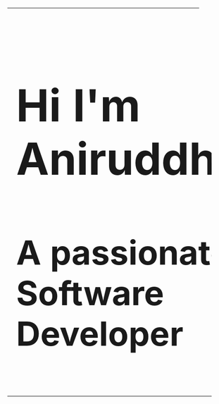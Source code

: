 <table align="center" style="width: 100%; height: 100vh; padding: 40px; border-radius: 10%; border: none;">
  <tr>
    <td style="text-align: left; width: 50%; vertical-align: middle; padding: 20px;">
      <h1 style="font-size: 100px;">Hi I'm Aniruddha</h1>
      <h3 style="font-size: 76px;">A passionate Software Developer</h3>
    </td>
    <td style="text-align: right; width: 50%; vertical-align: middle; padding: 20px;">
      <img src="https://github.com/user-attachments/assets/e9f0a00d-d263-4798-a0e4-1bed2a2af601"
           alt="Coding"
           style="border-radius: 10%; width: 600px;">
    </td>
  </tr>
</table>


---

## 🚀 About Me

### 👨‍💻 This is My Portfolio:  
  [Portfolio Repository](https://github.com/Aniruddha-25/New-Portfolio-)

### 📄 My Resume

[![Resume](https://img.shields.io/badge/Resume-View%20PDF-blue?style=for-the-badge&logo=adobeacrobatreader&logoColor=white)](https://github.com/user-attachments/files/20476325/Resume.pdf)



### 📫 Reach me at:  
  **aniruddha.salvankar2523@gmail.com**

---

### 🤝 Connect with Me

<p align="left">
  <a href="https://www.linkedin.com/in/aniruddha-salvankar-193642264/" target="_blank" style="padding-right: 350px;">
    <img src="https://github.com/user-attachments/assets/e17546c3-ae46-48dd-a0d9-482600d71e0b" alt="LinkedIn" width="50" height="50" />
  </a>
  <a href="https://instagram.com/urstruly_aniruddha" target="_blank" style="padding-right: 350px;">
    <img src="https://github.com/user-attachments/assets/8ad0e091-100c-4f2d-a480-073bf72cf6a9" alt="Instagram" width="50" height="50" />
  </a>
<a href="https://www.leetcode.com/aniruddha_25" target="_blank" style="padding-right: 350px;">
    <img src="https://github.com/user-attachments/assets/c84af23e-02f5-4b0a-ad79-0cf55676a88c" alt="LeetCode" width="50" height="50" />
  </a>
</p>

---

### 🛠️ Languages & Tools

<!-- 🔧 FRONTEND TOOLS SECTION START -->

### 🎨 Frontend Development

<table>
  <tr>
    <th align="left">Category</th>
    <th align="left">Technologies</th>
  </tr>
  <tr>
    <td><strong>Languages</strong></td>
    <td>
      <a href="https://www.w3schools.com/Html/" target="_blank">
        <img src="https://raw.githubusercontent.com/devicons/devicon/master/icons/html5/html5-original-wordmark.svg" alt="HTML5" width="50" height="50"/>
      </a>
      <a href="https://www.w3schools.com/css/" target="_blank">
        <img src="https://raw.githubusercontent.com/devicons/devicon/master/icons/css3/css3-original-wordmark.svg" alt="CSS3" width="50" height="50"/>
      </a>
      <a href="https://www.w3schools.com/js/" target="_blank">
        <img src="https://raw.githubusercontent.com/devicons/devicon/master/icons/javascript/javascript-original.svg" alt="JavaScript" width="50" height="50"/>
      </a>
    </td>
  </tr>
  <tr>
  <tr>
  <td><strong>Design Tools</strong></td>
  <td>
    <a href="https://www.figma.com/" target="_blank">
      <img src="https://www.vectorlogo.zone/logos/figma/figma-icon.svg" alt="Figma" width="50" height="50"/>
    </a>
    <a href="https://solidedge.siemens.com/en/" target="_blank">
       <img src="https://github.com/user-attachments/assets/3c2572d4-44af-45cb-b37d-cf32148248a1" alt="Solid Edge" width="50" height="50"/>
    </a>
  </td>
</tr>
<td><strong>Animation</strong></td>
    <td>
      <a href="https://gsap.com/" target="_blank">
        <img src="https://github.com/user-attachments/assets/59853cc1-971f-40a6-8fd3-dbec070f630a" alt="GSAP" width="50" height="50"/>
      </a>
    </td>
  </tr>
</table>

---

### 🎮 Backend Development

<table>
  <tr>
    <th align="left">Category</th>
    <th align="left">Technologies</th>
  </tr>
  <tr>
    <td><strong>Languages</strong></td>
    <td>
         <a href="https://www.w3schools.com/c/c_intro.php" target="_blank">
        <img src="https://raw.githubusercontent.com/devicons/devicon/master/icons/c/c-original.svg" alt="C" width="50" height="50"/>
      </a>
      <a href="https://www.w3schools.com/cpp/cpp_intro.asp" target="_blank">
        <img src="https://raw.githubusercontent.com/devicons/devicon/master/icons/cplusplus/cplusplus-original.svg" alt="C++" width="50" height="50"/>
      </a>
      <a href="https://www.python.org/" target="_blank">
        <img src="https://raw.githubusercontent.com/devicons/devicon/master/icons/python/python-original.svg" alt="Python" width="50" height="50"/>
      </a>
      <a href="https://www.oracle.com/java/" target="_blank">
        <img src="https://raw.githubusercontent.com/devicons/devicon/master/icons/java/java-original.svg" alt="Java" width="50" height="50"/>
      </a>
      <a href="https://www.mysql.com/" target="_blank">
        <img src="https://raw.githubusercontent.com/devicons/devicon/master/icons/mysql/mysql-original-wordmark.svg" alt="MySQL" width="50" height="50"/>
      </a>
      <a href="https://www.postgresql.org/" target="_blank">
        <img src="https://raw.githubusercontent.com/devicons/devicon/master/icons/postgresql/postgresql-original-wordmark.svg" alt="PostgreSQL" width="50" height="50"/>
      </a>
      <a href="https://www.mongodb.com/" target="_blank">
        <img src="https://raw.githubusercontent.com/devicons/devicon/master/icons/mongodb/mongodb-original-wordmark.svg" alt="MongoDB" width="50" height="50"/>
      </a>
    </td>
  </tr>
  <tr>
    <td><strong>Frameworks</strong></td>
    <td>
      <a href="https://www.djangoproject.com/" target="_blank">
        <img src="https://cdn.worldvectorlogo.com/logos/django.svg" alt="Django" width="50" height="50"/>
      </a>
      <a href="https://nodejs.org" target="_blank">
        <img src="https://raw.githubusercontent.com/devicons/devicon/master/icons/nodejs/nodejs-original-wordmark.svg" alt="Node.js" width="50" height="50"/>
      </a>
    </td>
  </tr>
  <tr>
    <td><strong>Version Control</strong></td>
    <td>
      <a href="https://git-scm.com/" target="_blank">
        <img src="https://www.vectorlogo.zone/logos/git-scm/git-scm-icon.svg" alt="Git" width="50" height="50"/>
      </a>
    </td>
  </tr>
</table>

---

🌟 *Thanks for visiting my profile! Feel free to connect or check out my repositories.*

